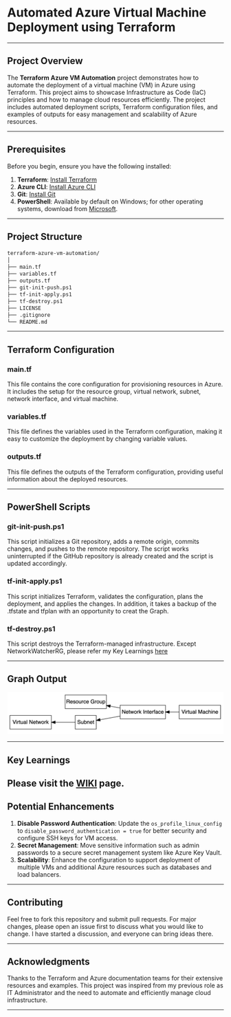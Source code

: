 # Automated Azure Virtual Machine Deployment using Terraform

---

## Project Overview

The **Terraform Azure VM Automation** project demonstrates how to automate the deployment of a virtual machine (VM) in Azure using Terraform. This project aims to showcase Infrastructure as Code (IaC) principles and how to manage cloud resources efficiently. The project includes automated deployment scripts, Terraform configuration files, and examples of outputs for easy management and scalability of Azure resources.

---

## Prerequisites

Before you begin, ensure you have the following installed:

1. **Terraform**: [Install Terraform](https://learn.hashicorp.com/tutorials/terraform/install-cli)
2. **Azure CLI**: [Install Azure CLI](https://docs.microsoft.com/en-us/cli/azure/install-azure-cli)
3. **Git**: [Install Git](https://git-scm.com/book/en/v2/Getting-Started-Installing-Git)
4. **PowerShell**: Available by default on Windows; for other operating systems, download from [Microsoft](https://docs.microsoft.com/en-us/powershell/scripting/install/installing-powershell).

---

## Project Structure

```
terraform-azure-vm-automation/
│
├── main.tf
├── variables.tf
├── outputs.tf
├── git-init-push.ps1
├── tf-init-apply.ps1
├── tf-destroy.ps1
├── LICENSE
├── .gitignore
└── README.md
```

---

## Terraform Configuration

### main.tf

This file contains the core configuration for provisioning resources in Azure. It includes the setup for the resource group, virtual network, subnet, network interface, and virtual machine.


### variables.tf

This file defines the variables used in the Terraform configuration, making it easy to customize the deployment by changing variable values.


### outputs.tf

This file defines the outputs of the Terraform configuration, providing useful information about the deployed resources.


---

## PowerShell Scripts

### git-init-push.ps1

This script initializes a Git repository, adds a remote origin, commits changes, and pushes to the remote repository. The script works uninterrupted if the GitHub repository is already created and the script is updated accordingly.


### tf-init-apply.ps1

This script initializes Terraform, validates the configuration, plans the deployment, and applies the changes. In addition, it takes a backup of the .tfstate and tfplan with an opportunity to creat the Graph.


### tf-destroy.ps1

This script destroys the Terraform-managed infrastructure. Except NetworkWatcherRG, please refer my Key Learnings [here](https://github.com/RScrafted/terraform-azure-vm-automation?tab=readme-ov-file#key-learnings)


---

## Graph Output

![Graph Output](https://github.com/RScrafted/terraform-azure-vm-automation/blob/5a09e044922d0ce438c065bf7a8364c577f3cc5f/graph.png)

---

## Key Learnings
Please visit the [WIKI](https://github.com/RScrafted/terraform-azure-vm-automation/wiki) page.
---

## Potential Enhancements

1. **Disable Password Authentication**: Update the `os_profile_linux_config` to `disable_password_authentication = true` for better security and configure SSH keys for VM access.
2. **Secret Management**: Move sensitive information such as admin passwords to a secure secret management system like Azure Key Vault.
3. **Scalability**: Enhance the configuration to support deployment of multiple VMs and additional Azure resources such as databases and load balancers.


---

## Contributing

Feel free to fork this repository and submit pull requests. For major changes, please open an issue first to discuss what you would like to change. I have started a discussion, and everyone can bring ideas there.

---

## Acknowledgments

Thanks to the Terraform and Azure documentation teams for their extensive resources and examples. This project was inspired from my previous role as IT Administrator and the need to automate and efficiently manage cloud infrastructure.

---